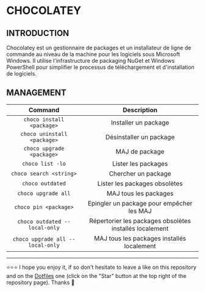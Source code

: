 # CHOCOLATEY

## INTRODUCTION
Chocolatey est un gestionnaire de packages et un installateur de ligne de commande au niveau de la machine pour les logiciels sous Microsoft Windows. Il utilise l'infrastructure de packaging NuGet et Windows PowerShell pour simplifier le processus de téléchargement et d'installation de logiciels.

## MANAGEMENT
| Command | Description |
| :---: | :---: |
| `choco install <package>` | Installer un package |
| `choco uninstall <package>` | Désinstaller un package |
| `choco upgrade <package>` | MAJ de package |
| `choco list -lo` | Lister les packages |
| `choco search <string>` | Chercher un package |
| `choco outdated` | Lister les packages obsolètes |
| `choco upgrade all` | MAJ tous les packages |
| `choco pin <package>` | Epingler un package pour empêcher les MAJ |
| `choco outdated --local-only` | Répertorier les packages obsolètes installés localement |
| `choco upgrade all --local-only` | MAJ tous les packages installés localement |

***

⭐⭐⭐ I hope you enjoy it, if so don't hesitate to leave a like on this repository and on the [Dotfiles](https://github.com/EmmanuelLefevre/Dotfiles) one (click on the "Star" button at the top right of the repository page). Thanks 🤗
